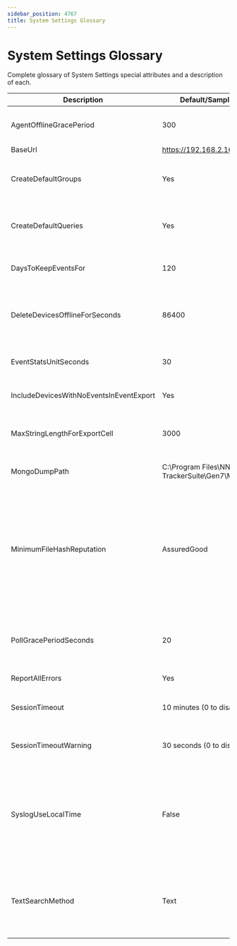 ```yaml
---
sidebar_position: 4767
title: System Settings Glossary
---
```


# System Settings Glossary

Complete glossary of System Settings special attributes and a description of each.

| Description | Default/Sample Value | Comments |
| --- | --- | --- |
| AgentOfflineGracePeriod | 300 | Number of Seconds for Agent offline reporting |
| BaseUrl | https://192.168.2.160/ | System URL |
| CreateDefaultGroups | Yes | Suppress re-creation of default Groups on startup |
| CreateDefaultQueries | Yes | Suppress re-creation of default Queries on hub startup |
| DaysToKeepEventsFor | 120 | Number of Days to keep events in MongoDB |
| DeleteDevicesOfflineForSeconds | 86400 | Devices offline for this amount of time are automatically deleted |
| EventStatsUnitSeconds | 30 | Granularity (minutes) of events for Dashboard |
| IncludeDevicesWithNoEventsInEventExport | Yes | Includes all devices in Reports |
| MaxStringLengthForExportCell | 3000 | Controls the max number of characters to be exported for a report |
| MongoDumpPath | C:\Program Files\NNT Change TrackerSuite\Gen7\MongoDB\bin | Path to MongoDump Executable |
| MinimumFileHashReputation | AssuredGood | Controls the level of Whitelist assurance that maps to a planned event, alternative is AssumedGood which will bias results to give more tolerance to lower file reputations |
| PollGracePeriodSeconds | 20 | Number of Seconds for Polled Device grace period for off-line reporting |
| ReportAllErrors | Yes | Report on all Errors |
| SessionTimeout | 10 minutes (0 to disable) | Minutes before User Session is terminated |
| SessionTimeoutWarning | 30 seconds (0 to disable) | Warning before a User Session is terminated |
| SyslogUseLocalTime | False | Syslog is sent with UTC time by default, but this setting will send syslogs with local times gathered from the devices the agents run on. |
| TextSearchMethod | Text | Search method used, can be set to ‘regex’ to use more precise regular expression match |